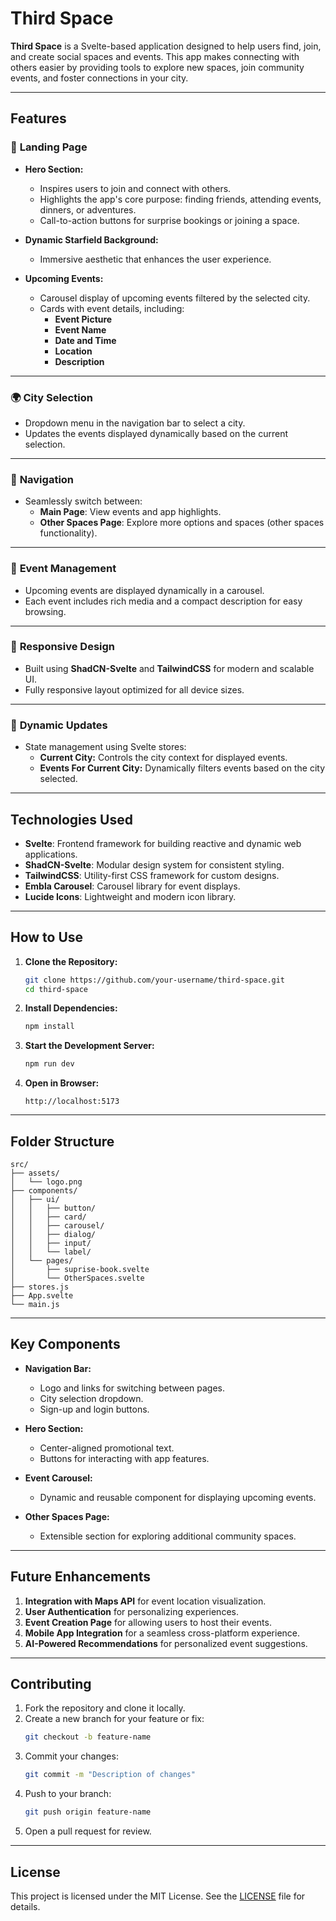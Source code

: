 # Third Space

**Third Space** is a Svelte-based application designed to help users find, join, and create social spaces and events. This app makes connecting with others easier by providing tools to explore new spaces, join community events, and foster connections in your city.

---

## Features

### 🌌 **Landing Page**  
- **Hero Section:**
  - Inspires users to join and connect with others.
  - Highlights the app's core purpose: finding friends, attending events, dinners, or adventures.
  - Call-to-action buttons for surprise bookings or joining a space.
  
- **Dynamic Starfield Background:**
  - Immersive aesthetic that enhances the user experience.

- **Upcoming Events:**
  - Carousel display of upcoming events filtered by the selected city.
  - Cards with event details, including:
    - **Event Picture**
    - **Event Name**
    - **Date and Time**
    - **Location**
    - **Description**

---

### 🌍 **City Selection**
- Dropdown menu in the navigation bar to select a city.
- Updates the events displayed dynamically based on the current selection.

---

### 🚀 **Navigation**
- Seamlessly switch between:
  - **Main Page**: View events and app highlights.
  - **Other Spaces Page**: Explore more options and spaces (other spaces functionality).

---

### 📅 **Event Management**
- Upcoming events are displayed dynamically in a carousel.
- Each event includes rich media and a compact description for easy browsing.

---

### 🎨 **Responsive Design**
- Built using **ShadCN-Svelte** and **TailwindCSS** for modern and scalable UI.
- Fully responsive layout optimized for all device sizes.

---

### 🔄 **Dynamic Updates**
- State management using Svelte stores:
  - **Current City:** Controls the city context for displayed events.
  - **Events For Current City:** Dynamically filters events based on the city selected.

---

## Technologies Used

- **Svelte**: Frontend framework for building reactive and dynamic web applications.
- **ShadCN-Svelte**: Modular design system for consistent styling.
- **TailwindCSS**: Utility-first CSS framework for custom designs.
- **Embla Carousel**: Carousel library for event displays.
- **Lucide Icons**: Lightweight and modern icon library.

---

## How to Use

1. **Clone the Repository:**
   ```bash
   git clone https://github.com/your-username/third-space.git
   cd third-space
   ```

2. **Install Dependencies:**
   ```bash
   npm install
   ```

3. **Start the Development Server:**
   ```bash
   npm run dev
   ```

4. **Open in Browser:**
   ```plaintext
   http://localhost:5173
   ```

---

## Folder Structure

```plaintext
src/
├── assets/
│   └── logo.png
├── components/
│   ├── ui/
│   │   ├── button/
│   │   ├── card/
│   │   ├── carousel/
│   │   ├── dialog/
│   │   ├── input/
│   │   └── label/
│   └── pages/
│       ├── suprise-book.svelte
│       └── OtherSpaces.svelte
├── stores.js
├── App.svelte
└── main.js
```

---

## Key Components

- **Navigation Bar:**
  - Logo and links for switching between pages.
  - City selection dropdown.
  - Sign-up and login buttons.

- **Hero Section:**
  - Center-aligned promotional text.
  - Buttons for interacting with app features.

- **Event Carousel:**
  - Dynamic and reusable component for displaying upcoming events.

- **Other Spaces Page:**
  - Extensible section for exploring additional community spaces.

---

## Future Enhancements

1. **Integration with Maps API** for event location visualization.
2. **User Authentication** for personalizing experiences.
3. **Event Creation Page** for allowing users to host their events.
4. **Mobile App Integration** for a seamless cross-platform experience.
5. **AI-Powered Recommendations** for personalized event suggestions.

---

## Contributing

1. Fork the repository and clone it locally.
2. Create a new branch for your feature or fix:
   ```bash
   git checkout -b feature-name
   ```
3. Commit your changes:
   ```bash
   git commit -m "Description of changes"
   ```
4. Push to your branch:
   ```bash
   git push origin feature-name
   ```
5. Open a pull request for review.

---

## License

This project is licensed under the MIT License. See the [LICENSE](LICENSE) file for details.